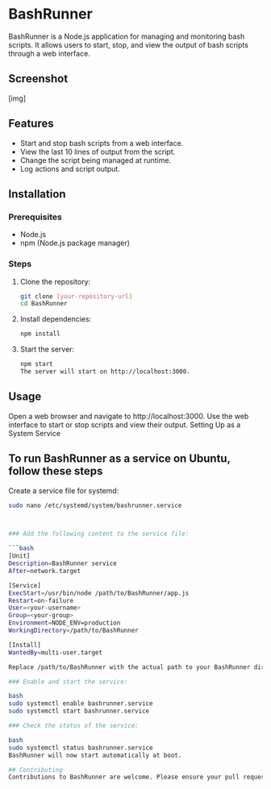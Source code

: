 # BashRunner

BashRunner is a Node.js application for managing and monitoring bash scripts. It allows users to start, stop, and view the output of bash scripts through a web interface.

## Screenshot
[img]

## Features

- Start and stop bash scripts from a web interface.
- View the last 10 lines of output from the script.
- Change the script being managed at runtime.
- Log actions and script output.

## Installation

### Prerequisites

- Node.js
- npm (Node.js package manager)

### Steps

1. Clone the repository:
   ```bash
   git clone [your-repository-url]
   cd BashRunner

2. Install dependencies:
   ```bash
   npm install

3. Start the server:

   ```bash
   npm start
   The server will start on http://localhost:3000.

## Usage
Open a web browser and navigate to http://localhost:3000.
Use the web interface to start or stop scripts and view their output.
Setting Up as a System Service


## To run BashRunner as a service on Ubuntu, follow these steps
Create a service file for systemd:

   ```bash
   sudo nano /etc/systemd/system/bashrunner.service
   
   
   
### Add the following content to the service file:

   ```bash
   [Unit]
   Description=BashRunner service
   After=network.target

   [Service]
   ExecStart=/usr/bin/node /path/to/BashRunner/app.js
   Restart=on-failure
   User=<your-username>
   Group=<your-group>
   Environment=NODE_ENV=production
   WorkingDirectory=/path/to/BashRunner

   [Install]
   WantedBy=multi-user.target

Replace /path/to/BashRunner with the actual path to your BashRunner directory. Set <your-username> and <your-group> to your preferred user and group.

### Enable and start the service:

bash
sudo systemctl enable bashrunner.service
sudo systemctl start bashrunner.service

### Check the status of the service:

bash
sudo systemctl status bashrunner.service
BashRunner will now start automatically at boot.

## Contributing
Contributions to BashRunner are welcome. Please ensure your pull requests are well-described.